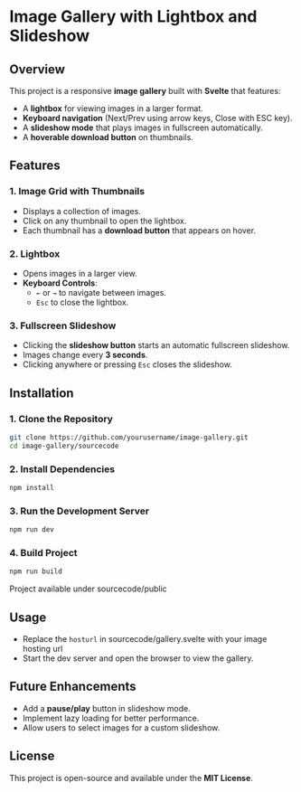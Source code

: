 # Image Gallery with Lightbox and Slideshow

## Overview
This project is a responsive **image gallery** built with **Svelte** that features:
- A **lightbox** for viewing images in a larger format.
- **Keyboard navigation** (Next/Prev using arrow keys, Close with ESC key).
- A **slideshow mode** that plays images in fullscreen automatically.
- A **hoverable download button** on thumbnails.

## Features
### 1. Image Grid with Thumbnails
- Displays a collection of images.
- Click on any thumbnail to open the lightbox.
- Each thumbnail has a **download button** that appears on hover.

### 2. Lightbox
- Opens images in a larger view.
- **Keyboard Controls**:
  - `←` or `→` to navigate between images.
  - `Esc` to close the lightbox.

### 3. Fullscreen Slideshow
- Clicking the **slideshow button** starts an automatic fullscreen slideshow.
- Images change every **3 seconds**.
- Clicking anywhere or pressing `Esc` closes the slideshow.

## Installation
### 1. Clone the Repository
```sh
git clone https://github.com/yourusername/image-gallery.git
cd image-gallery/sourcecode
```

### 2. Install Dependencies
```sh
npm install
```

### 3. Run the Development Server
```sh
npm run dev
```

### 4. Build Project
```sh
npm run build
```
Project available under sourcecode/public

## Usage
- Replace the `hosturl` in sourcecode/gallery.svelte with your image hosting url
- Start the dev server and open the browser to view the gallery.

## Future Enhancements
- Add a **pause/play** button in slideshow mode.
- Implement lazy loading for better performance.
- Allow users to select images for a custom slideshow.

## License
This project is open-source and available under the **MIT License**.

